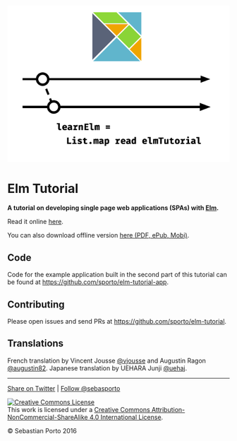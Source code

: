   
![Logo](en/logo.png)
# Elm Tutorial

__A tutorial on developing single page web applications (SPAs) with [Elm](http://elm-lang.org/).__

Read it online [here](http://www.elm-tutorial.org/).

You can also download offline version [here (PDF, ePub, Mobi)](https://www.gitbook.com/book/sporto/elm-tutorial/details).

## Code

Code for the example application built in the second part of this tutorial can be
found at <https://github.com/sporto/elm-tutorial-app>.

## Contributing

Please open issues and send PRs at <https://github.com/sporto/elm-tutorial>.

## Translations

French translation by Vincent Jousse [@vjousse](https://twitter.com/intent/user?screen_name=vjousse) and Augustin Ragon [@augustin82](https://twitter.com/intent/user?screen_name=augustin82). 
Japanese translation by UEHARA Junji [@uehaj](https://twitter.com/intent/user?screen_name=uehaj).

---

[Share on Twitter](https://twitter.com/intent/tweet?&text=Elm%20Tutorial&url=http%3A%2F%2Fwww.elm-tutorial.org&via=sebasporto) | [Follow @sebasporto](https://twitter.com/intent/user?screen_name=sebasporto)

<a rel="license" href="http://creativecommons.org/licenses/by-nc-sa/4.0/"><img alt="Creative Commons License" style="border-width:0" src="https://i.creativecommons.org/l/by-nc-sa/4.0/88x31.png" /></a><br />This work is licensed under a <a rel="license" href="http://creativecommons.org/licenses/by-nc-sa/4.0/">Creative Commons Attribution-NonCommercial-ShareAlike 4.0 International License</a>.

© Sebastian Porto 2016

